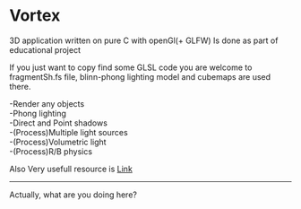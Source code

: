 # Vortex
3D application written on pure C with openGl(+ GLFW)
Is done as part of educational project

If you just want to copy find some GLSL code you are welcome to fragmentSh.fs file, blinn-phong lighting model and cubemaps are used there.

-Render any objects  
-Phong lighting  
-Direct and Point shadows  
-(Process)Multiple light sources  
-(Process)Volumetric light  
-(Process)R/B physics  


Also Very usefull resource is [Link](https://learnopengl.com/)

------------
Actually, what are you doing here?
